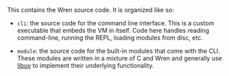 This contains the Wren source code. It is organized like so:

*   `cli`: the source code for the command line interface. This is a custom
    executable that embeds the VM in itself. Code here handles reading
    command-line, running the REPL, loading modules from disc, etc.

*   `module`: the source code for the built-in modules that come with the CLI.
    These modules are written in a mixture of C and Wren and generally use
    [libuv](http://libuv.org/) to implement their underlying functionality.
